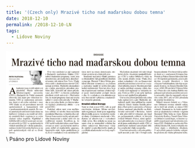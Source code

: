 ```yaml
---
title: '(Czech only) Mrazivé ticho nad maďarskou dobou temna'
date: 2018-12-10
permalink: /2018-12-10-LN
tags:
  - Lidove Noviny
---
```


<img src="/images/LN clanek.PNG"
     alt="LN clanek"
     style="float: left; margin-right: 10px;" />
     
\\
Psáno pro Lidové Noviny
